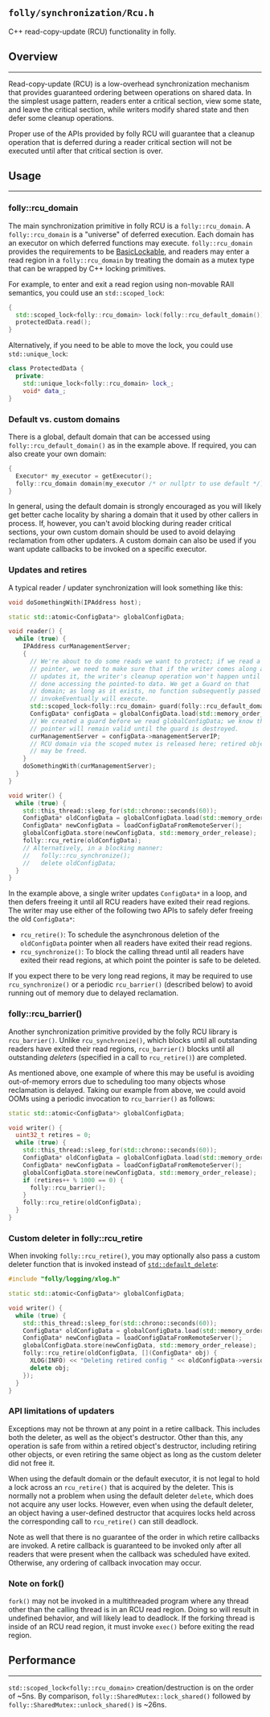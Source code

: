 `folly/synchronization/Rcu.h`
----------------------

C++ read-copy-update (RCU) functionality in folly.

## Overview
***

Read-copy-update (RCU) is a low-overhead synchronization mechanism that provides
guaranteed ordering between operations on shared data. In the simplest usage
pattern, readers enter a critical section, view some state, and leave the
critical section, while writers modify shared state and then defer some cleanup
operations.

Proper use of the APIs provided by folly RCU will guarantee that a cleanup
operation that is deferred during a reader critical section will not be executed
until after that critical section is over.

## Usage
***

### folly::rcu_domain

The main synchronization primitive in folly RCU is a `folly::rcu_domain`.  A
`folly::rcu_domain` is a "universe" of deferred execution. Each domain has an
executor on which deferred functions may execute. `folly::rcu_domain` provides
the requirements to be
[BasicLockable](https://en.cppreference.com/w/cpp/named_req/BasicLockable), and
readers may enter a read region in a `folly::rcu_domain` by treating the domain
as a mutex type that can be wrapped by C++ locking primitives.

For example, to enter and exit a read region using non-movable RAII semantics,
you could use an `std::scoped_lock`:

```Cpp
{
  std::scoped_lock<folly::rcu_domain> lock(folly::rcu_default_domain());
  protectedData.read();
}
```

Alternatively, if you need to be able to move the lock, you could use
`std::unique_lock`:

```Cpp
class ProtectedData {
  private:
    std::unique_lock<folly::rcu_domain> lock_;
    void* data_;
}
```

### Default vs. custom domains

There is a global, default domain that can be accessed using
`folly::rcu_default_domain()` as in the example above. If required, you can also
create your own domain:

```Cpp
{
  Executor* my_executor = getExecutor();
  folly::rcu_domain domain(my_executor /* or nullptr to use default */);
}
```

In general, using the default domain is strongly encouraged as you will likely
get better cache locality by sharing a domain that it used by other callers in
process. If, however, you can't avoid blocking during reader critical sections,
your own custom domain should be used to avoid delaying reclamation from other
updaters. A custom domain can also be used if you want update callbacks to be
invoked on a specific executor.

### Updates and retires

A typical reader / updater synchronization will look something like this:

```Cpp
void doSomethingWith(IPAddress host);

static std::atomic<ConfigData*> globalConfigData;

void reader() {
  while (true) {
    IPAddress curManagementServer;
    {
      // We're about to do some reads we want to protect; if we read a
      // pointer, we need to make sure that if the writer comes along and
      // updates it, the writer's cleanup operation won't happen until we're
      // done accessing the pointed-to data. We get a Guard on that
      // domain; as long as it exists, no function subsequently passed to
      // invokeEventually will execute.
      std::scoped_lock<folly::rcu_domain> guard(folly::rcu_default_domain());
      ConfigData* configData = globalConfigData.load(std::memory_order_consume);
      // We created a guard before we read globalConfigData; we know that the
      // pointer will remain valid until the guard is destroyed.
      curManagementServer = configData->managementServerIP;
      // RCU domain via the scoped mutex is released here; retired objects
      // may be freed.
    }
    doSomethingWith(curManagementServer);
  }
}

void writer() {
  while (true) {
    std::this_thread::sleep_for(std::chrono::seconds(60));
    ConfigData* oldConfigData = globalConfigData.load(std::memory_order_relaxed);
    ConfigData* newConfigData = loadConfigDataFromRemoteServer();
    globalConfigData.store(newConfigData, std::memory_order_release);
    folly::rcu_retire(oldConfigData);
    // Alternatively, in a blocking manner:
    //   folly::rcu_synchronize();
    //   delete oldConfigData;
  }
}
```
In the example above, a single writer updates `ConfigData*` in a loop, and then
defers freeing it until all RCU readers have exited their read regions. The
writer may use either of the following two APIs to safely defer freeing the
old `ConfigData*`:

* `rcu_retire()`: To schedule the asynchronous deletion of the `oldConfigData` pointer when all readers have exited their read regions.
* `rcu_synchronize()`: To block the calling thread until all readers have exited their read regions, at which point the pointer is safe to be deleted.

If you expect there to be very long read regions, it may be required to use
`rcu_synchronize()` or a periodic `rcu_barrier()` (described below) to avoid
running out of memory due to delayed reclamation.


### folly::rcu_barrier()

Another synchronization primitive provided by the folly RCU library is
`rcu_barrier()`. Unlike `rcu_synchronize()`, which blocks until all outstanding
readers have exited their read regions, `rcu_barrier()` blocks until all
outstanding *deleters* (specified in a call to `rcu_retire()`) are completed.

As mentioned above, one example of where this may be useful is avoiding
out-of-memory errors due to scheduling too many objects whose reclamation is
delayed. Taking our example from above, we could avoid OOMs using a periodic
invocation to `rcu_barrier()` as follows:

```Cpp
static std::atomic<ConfigData*> globalConfigData;

void writer() {
  uint32_t retires = 0;
  while (true) {
    std::this_thread::sleep_for(std::chrono::seconds(60));
    ConfigData* oldConfigData = globalConfigData.load(std::memory_order_relaxed);
    ConfigData* newConfigData = loadConfigDataFromRemoteServer();
    globalConfigData.store(newConfigData, std::memory_order_release);
    if (retires++ % 1000 == 0) {
      folly::rcu_barrier();
    }
    folly::rcu_retire(oldConfigData);
  }
}
```

### Custom deleter in folly::rcu_retire

When invoking `folly::rcu_retire()`, you may optionally also pass a custom
deleter function that is invoked instead of
[`std::default_delete`](https://en.cppreference.com/w/cpp/memory/default_delete):

```Cpp
#include "folly/logging/xlog.h"

static std::atomic<ConfigData*> globalConfigData;

void writer() {
  while (true) {
    std::this_thread::sleep_for(std::chrono::seconds(60));
    ConfigData* oldConfigData = globalConfigData.load(std::memory_order_relaxed);
    ConfigData* newConfigData = loadConfigDataFromRemoteServer();
    globalConfigData.store(newConfigData, std::memory_order_release);
    folly::rcu_retire(oldConfigData, [](ConfigData* obj) {
      XLOG(INFO) << "Deleting retired config " << oldConfigData->version);
      delete obj;
    });
  }
}
```

### API limitations of updaters

Exceptions may not be thrown at any point in a retire callback. This includes
both the deleter, as well as the object's destructor. Other than this, any
operation is safe from within a retired object's destructor, including retiring
other objects, or even retiring the same object as long as the custom deleter
did not free it.

When using the default domain or the default executor, it is not legal to hold a
lock across an `rcu_retire()` that is acquired by the deleter.  This is normally
not a problem when using the default deleter `delete`, which does not acquire
any user locks.  However, even when using the default deleter, an object having
a user-defined destructor that acquires locks held across the corresponding call
to `rcu_retire()` can still deadlock.

Note as well that there is no guarantee of the order in which retire callbacks
are invoked. A retire callback is guaranteed to be invoked only after all
readers that were present when the callback was scheduled have exited.
Otherwise, any ordering of callback invocation may occur.

### Note on fork()

`fork()` may not be invoked in a multithreaded program where any thread other
than the calling thread is in an RCU read region. Doing so will result in
undefined behavior, and will likely lead to deadlock. If the forking thread is
inside of an RCU read region, it must invoke `exec()` before exiting the read
region.

## Performance
***

`std::scoped_lock<folly::rcu_domain>` creation/destruction is on the order of
~5ns.  By comparison, `folly::SharedMutex::lock_shared()` followed by
`folly::SharedMutex::unlock_shared()` is ~26ns.
